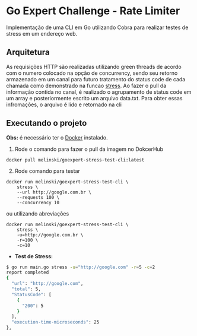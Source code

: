 # Go Expert Challenge - Rate Limiter

Implementação de uma CLI em Go utilizando Cobra para realizar testes de stress em um endereço web.

## Arquitetura

As requisições HTTP são realizadas utilizando green threads de acordo com o numero colocado na opção de concurrency, sendo seu retorno armazenado em um canal para futuro tratamento do status code de cada chamada como demonstrado na funcao [stress](internal/usecases/stress.go). Ao fazer o pull da informação contida no canal, é realizado o agrupamento de status code em um array e posteriormente escrito um arquivo data.txt. Para obter essas infromações, o arquivo é lido e retornado na cli

## Executando o projeto

**Obs:** é necessário ter o [Docker](https://www.docker.com/) instalado.

1. Rode o comando para fazer o pull da imagem no DokcerHub

```
docker pull melinski/goexpert-stress-test-cli:latest
```

2. Rode comando para testar

```
docker run melinski/goexpert-stress-test-cli \
    stress \
    --url http://google.com.br \
    --requests 100 \
    --concurrency 10
```

ou utilizando abreviações

```
docker run melinski/goexpert-stress-test-cli \
    stress \
    -u=http://google.com.br \
    -r=100 \
    -c=10
```

-   **Test de Stress:**

```sh
$ go run main.go stress -u="http://google.com" -r=5 -c=2
report completed
{
  "url": "http://google.com",
  "total": 5,
  "StatusCode": [
    {
      "200": 5
    }
  ],
  "execution-time-microseconds": 25
},
```

